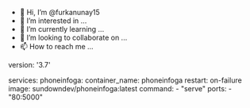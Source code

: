 - 👋 Hi, I’m @furkanunay15
- 👀 I’m interested in ...
- 🌱 I’m currently learning ...
- 💞️ I’m looking to collaborate on ...
- 📫 How to reach me ...

<!---
furkanunay15/furkanunay15 is a ✨ special ✨ repository because its `README.md` (this file) appears on your GitHub profile.
You can click the Preview link to take a look at your changes.
--->
version: '3.7'

services:
    phoneinfoga:
      container_name: phoneinfoga
      restart: on-failure
      image: sundowndev/phoneinfoga:latest
      command:
        - "serve"
      ports:
        - "80:5000"
